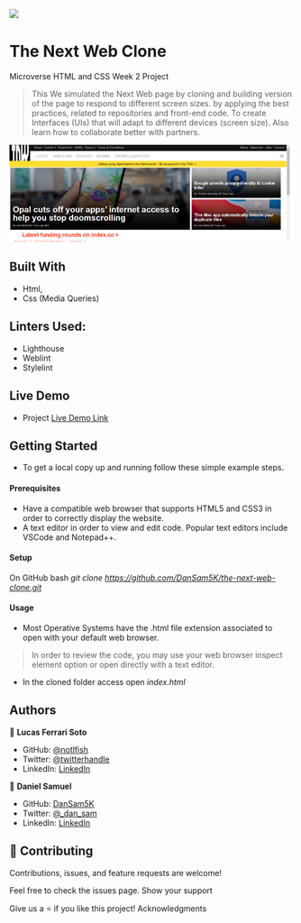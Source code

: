 ![](https://img.shields.io/badge/Microverse-blueviolet)

# The Next Web Clone
Microverse HTML and CSS Week 2 Project
>This We simulated the Next Web page by cloning and building version of the page to respond to different screen sizes.
>by applying the best practices, related to repositories and front-end code. To create Interfaces (UIs) that will adapt to different devices (screen size).
> Also learn how to collaborate better with partners.

![ScreenShot](assets/tnw.PNG)

## Built With

- Html,
- Css (Media Queries)

## Linters Used:

- Lighthouse
- Weblint
- Stylelint

## Live Demo

- Project [Live Demo Link](https://notlfish.github.io/times-article-clone/)

## Getting Started

- To get a local copy up and running follow these simple example steps.

#### Prerequisites

- Have a compatible web browser that supports HTML5 and CSS3 in order to correctly display the website.
- A text editor in order to view and edit code. Popular text editors include VSCode and Notepad++.


#### Setup

On GitHub bash 
    _git clone https://github.com/DanSam5K/the-next-web-clone.git_

#### Usage

- Most Operative Systems have the .html file extension associated to open with your default web browser.
> In order to review the code, you may use your web browser inspect element option or open directly with a text editor.

- In the cloned folder access open
    _index.html_

## Authors

👤 **Lucas Ferrari Soto**

- GitHub: [@notlfish](https://github.com/notlfish)
- Twitter: [@twitterhandle](https://twitter.com/LucasFerrariSo1)
- LinkedIn: [LinkedIn](https://linkedin.com/lucas-mauricio-ferrari-soto-472a3515a)

👤 **Daniel Samuel**

- GitHub: [DanSam5K](https://github.com/DanSam5K)
- Twitter: [@_dan_sam](https://twitter.com/_dan_sam)
- LinkedIn: [LinkedIn](https://www.linkedin.com/in/dansamuel/)

## 🤝 Contributing

Contributions, issues, and feature requests are welcome!

Feel free to check the issues page.
Show your support

Give us a ⭐️ if you like this project!
Acknowledgments